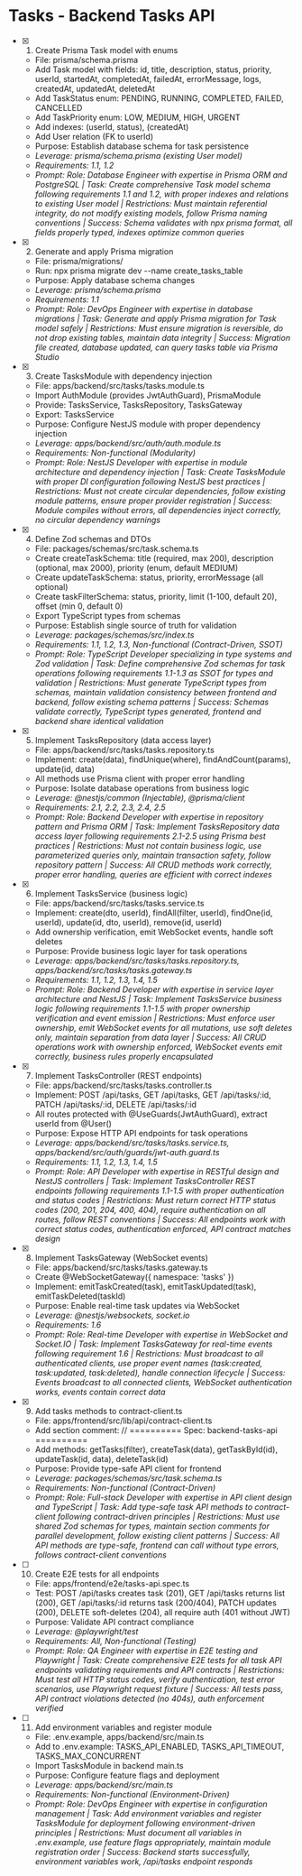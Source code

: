 # Tasks - Backend Tasks API

- [x] 1. Create Prisma Task model with enums
  - File: prisma/schema.prisma
  - Add Task model with fields: id, title, description, status, priority, userId, startedAt, completedAt, failedAt, errorMessage, logs, createdAt, updatedAt, deletedAt
  - Add TaskStatus enum: PENDING, RUNNING, COMPLETED, FAILED, CANCELLED
  - Add TaskPriority enum: LOW, MEDIUM, HIGH, URGENT
  - Add indexes: (userId, status), (createdAt)
  - Add User relation (FK to userId)
  - Purpose: Establish database schema for task persistence
  - _Leverage: prisma/schema.prisma (existing User model)_
  - _Requirements: 1.1, 1.2_
  - _Prompt: Role: Database Engineer with expertise in Prisma ORM and PostgreSQL | Task: Create comprehensive Task model schema following requirements 1.1 and 1.2, with proper indexes and relations to existing User model | Restrictions: Must maintain referential integrity, do not modify existing models, follow Prisma naming conventions | Success: Schema validates with npx prisma format, all fields properly typed, indexes optimize common queries_

- [x] 2. Generate and apply Prisma migration
  - File: prisma/migrations/
  - Run: npx prisma migrate dev --name create_tasks_table
  - Purpose: Apply database schema changes
  - _Leverage: prisma/schema.prisma_
  - _Requirements: 1.1_
  - _Prompt: Role: DevOps Engineer with expertise in database migrations | Task: Generate and apply Prisma migration for Task model safely | Restrictions: Must ensure migration is reversible, do not drop existing tables, maintain data integrity | Success: Migration file created, database updated, can query tasks table via Prisma Studio_

- [x] 3. Create TasksModule with dependency injection
  - File: apps/backend/src/tasks/tasks.module.ts
  - Import AuthModule (provides JwtAuthGuard), PrismaModule
  - Provide: TasksService, TasksRepository, TasksGateway
  - Export: TasksService
  - Purpose: Configure NestJS module with proper dependency injection
  - _Leverage: apps/backend/src/auth/auth.module.ts_
  - _Requirements: Non-functional (Modularity)_
  - _Prompt: Role: NestJS Developer with expertise in module architecture and dependency injection | Task: Create TasksModule with proper DI configuration following NestJS best practices | Restrictions: Must not create circular dependencies, follow existing module patterns, ensure proper provider registration | Success: Module compiles without errors, all dependencies inject correctly, no circular dependency warnings_

- [x] 4. Define Zod schemas and DTOs
  - File: packages/schemas/src/task.schema.ts
  - Create createTaskSchema: title (required, max 200), description (optional, max 2000), priority (enum, default MEDIUM)
  - Create updateTaskSchema: status, priority, errorMessage (all optional)
  - Create taskFilterSchema: status, priority, limit (1-100, default 20), offset (min 0, default 0)
  - Export TypeScript types from schemas
  - Purpose: Establish single source of truth for validation
  - _Leverage: packages/schemas/src/index.ts_
  - _Requirements: 1.1, 1.2, 1.3, Non-functional (Contract-Driven, SSOT)_
  - _Prompt: Role: TypeScript Developer specializing in type systems and Zod validation | Task: Define comprehensive Zod schemas for task operations following requirements 1.1-1.3 as SSOT for types and validation | Restrictions: Must generate TypeScript types from schemas, maintain validation consistency between frontend and backend, follow existing schema patterns | Success: Schemas validate correctly, TypeScript types generated, frontend and backend share identical validation_

- [x] 5. Implement TasksRepository (data access layer)
  - File: apps/backend/src/tasks/tasks.repository.ts
  - Implement: create(data), findUnique(where), findAndCount(params), update(id, data)
  - All methods use Prisma client with proper error handling
  - Purpose: Isolate database operations from business logic
  - _Leverage: @nestjs/common (Injectable), @prisma/client_
  - _Requirements: 2.1, 2.2, 2.3, 2.4, 2.5_
  - _Prompt: Role: Backend Developer with expertise in repository pattern and Prisma ORM | Task: Implement TasksRepository data access layer following requirements 2.1-2.5 using Prisma best practices | Restrictions: Must not contain business logic, use parameterized queries only, maintain transaction safety, follow repository pattern | Success: All CRUD methods work correctly, proper error handling, queries are efficient with correct indexes_

- [x] 6. Implement TasksService (business logic)
  - File: apps/backend/src/tasks/tasks.service.ts
  - Implement: create(dto, userId), findAll(filter, userId), findOne(id, userId), update(id, dto, userId), remove(id, userId)
  - Add ownership verification, emit WebSocket events, handle soft deletes
  - Purpose: Provide business logic layer for task operations
  - _Leverage: apps/backend/src/tasks/tasks.repository.ts, apps/backend/src/tasks/tasks.gateway.ts_
  - _Requirements: 1.1, 1.2, 1.3, 1.4, 1.5_
  - _Prompt: Role: Backend Developer with expertise in service layer architecture and NestJS | Task: Implement TasksService business logic following requirements 1.1-1.5 with proper ownership verification and event emission | Restrictions: Must enforce user ownership, emit WebSocket events for all mutations, use soft deletes only, maintain separation from data layer | Success: All CRUD operations work with ownership enforced, WebSocket events emit correctly, business rules properly encapsulated_

- [x] 7. Implement TasksController (REST endpoints)
  - File: apps/backend/src/tasks/tasks.controller.ts
  - Implement: POST /api/tasks, GET /api/tasks, GET /api/tasks/:id, PATCH /api/tasks/:id, DELETE /api/tasks/:id
  - All routes protected with @UseGuards(JwtAuthGuard), extract userId from @User()
  - Purpose: Expose HTTP API endpoints for task operations
  - _Leverage: apps/backend/src/tasks/tasks.service.ts, apps/backend/src/auth/guards/jwt-auth.guard.ts_
  - _Requirements: 1.1, 1.2, 1.3, 1.4, 1.5_
  - _Prompt: Role: API Developer with expertise in RESTful design and NestJS controllers | Task: Implement TasksController REST endpoints following requirements 1.1-1.5 with proper authentication and status codes | Restrictions: Must return correct HTTP status codes (200, 201, 204, 400, 404), require authentication on all routes, follow REST conventions | Success: All endpoints work with correct status codes, authentication enforced, API contract matches design_

- [x] 8. Implement TasksGateway (WebSocket events)
  - File: apps/backend/src/tasks/tasks.gateway.ts
  - Create @WebSocketGateway({ namespace: 'tasks' })
  - Implement: emitTaskCreated(task), emitTaskUpdated(task), emitTaskDeleted(taskId)
  - Purpose: Enable real-time task updates via WebSocket
  - _Leverage: @nestjs/websockets, socket.io_
  - _Requirements: 1.6_
  - _Prompt: Role: Real-time Developer with expertise in WebSocket and Socket.IO | Task: Implement TasksGateway for real-time events following requirement 1.6 | Restrictions: Must broadcast to all authenticated clients, use proper event names (task:created, task:updated, task:deleted), handle connection lifecycle | Success: Events broadcast to all connected clients, WebSocket authentication works, events contain correct data_

- [x] 9. Add tasks methods to contract-client.ts
  - File: apps/frontend/src/lib/api/contract-client.ts
  - Add section comment: // ========== Spec: backend-tasks-api ==========
  - Add methods: getTasks(filter), createTask(data), getTaskById(id), updateTask(id, data), deleteTask(id)
  - Purpose: Provide type-safe API client for frontend
  - _Leverage: packages/schemas/src/task.schema.ts_
  - _Requirements: Non-functional (Contract-Driven)_
  - _Prompt: Role: Full-stack Developer with expertise in API client design and TypeScript | Task: Add type-safe task API methods to contract-client following contract-driven principles | Restrictions: Must use shared Zod schemas for types, maintain section comments for parallel development, follow existing client patterns | Success: All API methods are type-safe, frontend can call without type errors, follows contract-client conventions_

- [ ] 10. Create E2E tests for all endpoints
  - File: apps/frontend/e2e/tasks-api.spec.ts
  - Test: POST /api/tasks creates task (201), GET /api/tasks returns list (200), GET /api/tasks/:id returns task (200/404), PATCH updates (200), DELETE soft-deletes (204), all require auth (401 without JWT)
  - Purpose: Validate API contract compliance
  - _Leverage: @playwright/test_
  - _Requirements: All, Non-functional (Testing)_
  - _Prompt: Role: QA Engineer with expertise in E2E testing and Playwright | Task: Create comprehensive E2E tests for all task API endpoints validating requirements and API contracts | Restrictions: Must test all HTTP status codes, verify authentication, test error scenarios, use Playwright request fixture | Success: All tests pass, API contract violations detected (no 404s), auth enforcement verified_

- [ ] 11. Add environment variables and register module
  - File: .env.example, apps/backend/src/main.ts
  - Add to .env.example: TASKS_API_ENABLED, TASKS_API_TIMEOUT, TASKS_MAX_CONCURRENT
  - Import TasksModule in backend main.ts
  - Purpose: Configure feature flags and deployment
  - _Leverage: apps/backend/src/main.ts_
  - _Requirements: Non-functional (Environment-Driven)_
  - _Prompt: Role: DevOps Engineer with expertise in configuration management | Task: Add environment variables and register TasksModule for deployment following environment-driven principles | Restrictions: Must document all variables in .env.example, use feature flags appropriately, maintain module registration order | Success: Backend starts successfully, environment variables work, /api/tasks endpoint responds_
